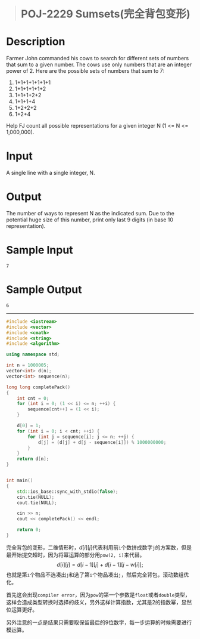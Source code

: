 > # POJ-2229 Sumsets(完全背包变形)

# Description

Farmer John commanded his cows to search for different sets of numbers that sum to a given number. The cows use only numbers that are an integer power of 2. Here are the possible sets of numbers that sum to 7:

1) 1+1+1+1+1+1+1
2) 1+1+1+1+1+2
3) 1+1+1+2+2
4) 1+1+1+4
5) 1+2+2+2
6) 1+2+4

Help FJ count all possible representations for a given integer N (1 <= N <= 1,000,000).

# Input

A single line with a single integer, N.

# Output

The number of ways to represent N as the indicated sum. Due to the potential huge size of this number, print only last 9 digits (in base 10 representation).

# Sample Input

```
7
```

# Sample Output

```
6
```

-----

```c++
#include <iostream>
#include <vector>
#include <cmath>
#include <string>
#include <algorithm>

using namespace std;

int n = 1000005;
vector<int> d(n);
vector<int> sequence(n);

long long completePack()
{
	int cnt = 0;
	for (int i = 0; (1 << i) <= n; ++i) {
		sequence[cnt++] = (1 << i);
	}

	d[0] = 1;
	for (int i = 0; i < cnt; ++i) {
		for (int j = sequence[i]; j <= n; ++j) {
			d[j] = (d[j] + d[j - sequence[i]]) % 1000000000;
		}
	}
	return d[n];
}


int main()
{
	std::ios_base::sync_with_stdio(false);
	cin.tie(NULL);
	cout.tie(NULL);

	cin >> n;
	cout << completePack() << endl;	

    return 0;
}
```

完全背包的变形，二维情形时，$d[i][j]$代表利用前`i`个数拼成数字`j`的方案数，但是最开始提交超时，因为将幂运算的部分用`pow(2, i)`来代替。
$$
d[i][j] = d[i-1][j] + d[i-1][j-w[i]];
$$
也就是第`i`个物品不选凑出`j`和选了第`i`个物品凑出`j`，然后完全背包，滚动数组优化。

首先这会出现`compiler error`，因为`pow`的第一个参数是`float`或者`double`类型，这样会造成类型转换时选择的歧义，另外这样计算指数，尤其是2的指数幂，显然位运算更好。

另外注意的一点是结果只需要取保留最后的9位数字，每一步运算的时候需要进行模运算。